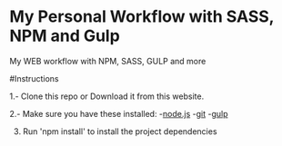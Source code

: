 # My Personal Workflow with SASS, NPM and Gulp
My WEB workflow with NPM, SASS, GULP and more

#Instructions

1.- Clone this repo or Download it from this website.

2.- Make sure you have these installed:
	-[node.js](http://nodejs.org)
	-[git](http://git-scm.com/)
	-[gulp](http://gulp.com/)

3. Run 'npm install' to install the project dependencies